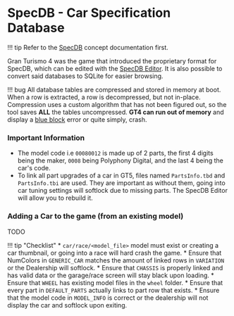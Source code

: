 # SpecDB - Car Specification Database

!!! tip
    Refer to the [SpecDB](../../concepts/specdb.md) concept documentation first.

Gran Turismo 4 was the game that introduced the proprietary format for SpecDB, which can be edited with the [SpecDB Editor](https://github.com/Nenkai/GT-SpecDB-Editor). It is also possible to convert said databases to SQLite for easier browsing.

!!! bug
    All database tables are compressed and stored in memory at boot. When a row is extracted, a row is decompressed, but not in-place. Compression uses a custom algorithm that has not been figured out, so the tool saves **ALL** the tables uncompressed. **GT4 can run out of memory** and display a [blue block](misc/loading_clock_colors.md) error or quite simply, crash.

### Important Information
* The model code i.e `00080012` is made up of 2 parts, the first 4 digits being the maker, `0008` being Polyphony Digital, and the last 4 being the car's code.
* To link all part upgrades of a car in GT5, files named `PartsInfo.tbd` and `PartsInfo.tbi` are used. They are important as without them, going into car tuning settings will softlock due to missing parts. The SpecDB Editor will allow you to rebuild it.

### Adding a Car to the game (from an existing model)
TODO

!!! tip "Checklist"
    * `car/race/<model_file>` model must exist or creating a car thumbnail, or going into a race will hard crash the game.
    * Ensure that NumColors in `GENERIC_CAR` matches the amount of linked rows in `VARIATION` or the Dealership will softlock.
    * Ensure that `CHASSIS` is properly linked and has valid data or the garage/race screen will stay black upon loading.
    * Ensure that `WHEEL` has existing model files in the `wheel` folder.
    * Ensure that every part in `DEFAULT_PARTS` actually links to part row that exists.
    * Ensure that the model code in `MODEL_INFO` is correct or the dealership will not display the car and softlock upon exiting.